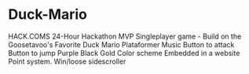 # Duck-Mario
HACK.COMS 24-Hour Hackathon
 MVP
Singleplayer game - Build on the Goosetavoo's Favorite
Duck Mario Plataformer
Music
Button to attack
Button to jump
Purple Black Gold Color scheme
Embedded in a website
Point system.
Win/loose
sidescroller
